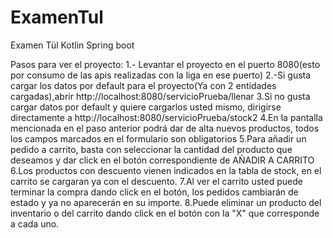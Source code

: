# ExamenTul
Examen Tül Kotlin Spring boot

Pasos para ver el proyecto:
1.- Levantar el proyecto en el puerto 8080(esto por consumo de las apis realizadas con la liga en ese puerto)
2.-Si gusta cargar los datos por default para el proyecto(Ya con 2 entidades cargadas),abrir http://localhost:8080/servicioPrueba/llenar
3.Si no gusta cargar datos por default y quiere cargarlos usted mismo, dirigirse directamente a http://localhost:8080/servicioPrueba/stock2
4.En la pantalla mencionada en el paso anterior podrá dar de alta nuevos productos, todos los campos marcados en el formulario son obligatorios
5.Para añadir un pedido a carrito, basta con seleccionar la cantidad del producto que deseamos y dar click en el botón correspondiente de AÑADIR A CARRITO
6.Los productos con descuento vienen indicados en la tabla de stock, en el carrito se cargaran ya con el descuento.
7.Al ver el carrito usted puede terminar la compra dando click en el botón, los pedidos cambiarán de estado y ya no aparecerán en su importe.
8.Puede eliminar un producto del inventario o del carrito dando click en el botón con la "X" que corresponde a cada uno.
